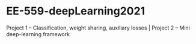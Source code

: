 # EE-559-deepLearning2021
Project 1 – Classification, weight sharing, auxiliary losses | Project 2 – Mini deep-learning framework
